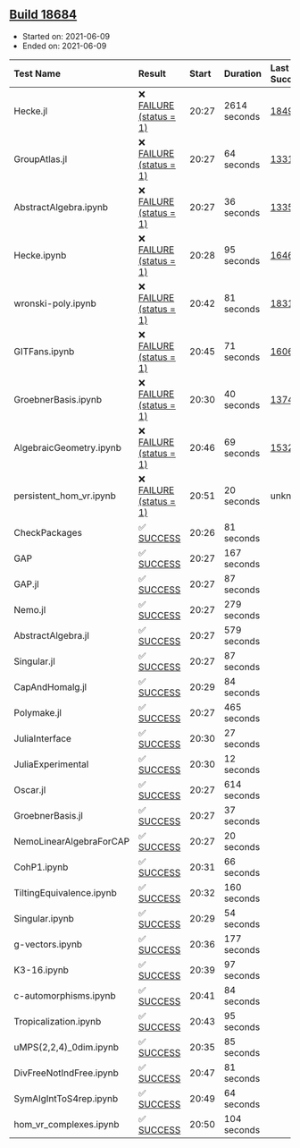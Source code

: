 ## [Build 18684](https://oscarci.mathematik.uni-kl.de/job/oscar/18684/)

* Started on: 2021-06-09
* Ended on: 2021-06-09

| Test Name    | Result | Start | Duration | Last Success | First Failure |
|:-------------|:-------|:------|:---------|:-------------|:--------------|
| Hecke.jl | ❌ [FAILURE (status = 1)](https://oscarci.mathematik.uni-kl.de/job/oscar/18684/artifact/logs/build-18684/Hecke.jl.log) | 20:27 | 2614 seconds | [18490](https://oscarci.mathematik.uni-kl.de/job/oscar/18490/) | [18491](https://oscarci.mathematik.uni-kl.de/job/oscar/18491/) |
| GroupAtlas.jl | ❌ [FAILURE (status = 1)](https://oscarci.mathematik.uni-kl.de/job/oscar/18684/artifact/logs/build-18684/GroupAtlas.jl.log) | 20:27 | 64 seconds | [13311](https://oscarci.mathematik.uni-kl.de/job/oscar/13311/) | [13312](https://oscarci.mathematik.uni-kl.de/job/oscar/13312/) |
| AbstractAlgebra.ipynb | ❌ [FAILURE (status = 1)](https://oscarci.mathematik.uni-kl.de/job/oscar/18684/artifact/logs/build-18684/AbstractAlgebra.ipynb.log) | 20:27 | 36 seconds | [13355](https://oscarci.mathematik.uni-kl.de/job/oscar/13355/) | [13356](https://oscarci.mathematik.uni-kl.de/job/oscar/13356/) |
| Hecke.ipynb | ❌ [FAILURE (status = 1)](https://oscarci.mathematik.uni-kl.de/job/oscar/18684/artifact/logs/build-18684/Hecke.ipynb.log) | 20:28 | 95 seconds | [16463](https://oscarci.mathematik.uni-kl.de/job/oscar/16463/) | [16464](https://oscarci.mathematik.uni-kl.de/job/oscar/16464/) |
| wronski-poly.ipynb | ❌ [FAILURE (status = 1)](https://oscarci.mathematik.uni-kl.de/job/oscar/18684/artifact/logs/build-18684/wronski-poly.ipynb.log) | 20:42 | 81 seconds | [18314](https://oscarci.mathematik.uni-kl.de/job/oscar/18314/) | [18315](https://oscarci.mathematik.uni-kl.de/job/oscar/18315/) |
| GITFans.ipynb | ❌ [FAILURE (status = 1)](https://oscarci.mathematik.uni-kl.de/job/oscar/18684/artifact/logs/build-18684/GITFans.ipynb.log) | 20:45 | 71 seconds | [16068](https://oscarci.mathematik.uni-kl.de/job/oscar/16068/) | [16069](https://oscarci.mathematik.uni-kl.de/job/oscar/16069/) |
| GroebnerBasis.ipynb | ❌ [FAILURE (status = 1)](https://oscarci.mathematik.uni-kl.de/job/oscar/18684/artifact/logs/build-18684/GroebnerBasis.ipynb.log) | 20:30 | 40 seconds | [13748](https://oscarci.mathematik.uni-kl.de/job/oscar/13748/) | [13749](https://oscarci.mathematik.uni-kl.de/job/oscar/13749/) |
| AlgebraicGeometry.ipynb | ❌ [FAILURE (status = 1)](https://oscarci.mathematik.uni-kl.de/job/oscar/18684/artifact/logs/build-18684/AlgebraicGeometry.ipynb.log) | 20:46 | 69 seconds | [15322](https://oscarci.mathematik.uni-kl.de/job/oscar/15322/) | [15323](https://oscarci.mathematik.uni-kl.de/job/oscar/15323/) |
| persistent_hom_vr.ipynb | ❌ [FAILURE (status = 1)](https://oscarci.mathematik.uni-kl.de/job/oscar/18684/artifact/logs/build-18684/persistent_hom_vr.ipynb.log) | 20:51 | 20 seconds | unknown | unknown |
| CheckPackages | ✅ [SUCCESS](https://oscarci.mathematik.uni-kl.de/job/oscar/18684/artifact/logs/build-18684/CheckPackages.log) | 20:26 | 81 seconds |  |  |
| GAP | ✅ [SUCCESS](https://oscarci.mathematik.uni-kl.de/job/oscar/18684/artifact/logs/build-18684/GAP.log) | 20:27 | 167 seconds |  |  |
| GAP.jl | ✅ [SUCCESS](https://oscarci.mathematik.uni-kl.de/job/oscar/18684/artifact/logs/build-18684/GAP.jl.log) | 20:27 | 87 seconds |  |  |
| Nemo.jl | ✅ [SUCCESS](https://oscarci.mathematik.uni-kl.de/job/oscar/18684/artifact/logs/build-18684/Nemo.jl.log) | 20:27 | 279 seconds |  |  |
| AbstractAlgebra.jl | ✅ [SUCCESS](https://oscarci.mathematik.uni-kl.de/job/oscar/18684/artifact/logs/build-18684/AbstractAlgebra.jl.log) | 20:27 | 579 seconds |  |  |
| Singular.jl | ✅ [SUCCESS](https://oscarci.mathematik.uni-kl.de/job/oscar/18684/artifact/logs/build-18684/Singular.jl.log) | 20:27 | 87 seconds |  |  |
| CapAndHomalg.jl | ✅ [SUCCESS](https://oscarci.mathematik.uni-kl.de/job/oscar/18684/artifact/logs/build-18684/CapAndHomalg.jl.log) | 20:29 | 84 seconds |  |  |
| Polymake.jl | ✅ [SUCCESS](https://oscarci.mathematik.uni-kl.de/job/oscar/18684/artifact/logs/build-18684/Polymake.jl.log) | 20:27 | 465 seconds |  |  |
| JuliaInterface | ✅ [SUCCESS](https://oscarci.mathematik.uni-kl.de/job/oscar/18684/artifact/logs/build-18684/JuliaInterface.log) | 20:30 | 27 seconds |  |  |
| JuliaExperimental | ✅ [SUCCESS](https://oscarci.mathematik.uni-kl.de/job/oscar/18684/artifact/logs/build-18684/JuliaExperimental.log) | 20:30 | 12 seconds |  |  |
| Oscar.jl | ✅ [SUCCESS](https://oscarci.mathematik.uni-kl.de/job/oscar/18684/artifact/logs/build-18684/Oscar.jl.log) | 20:27 | 614 seconds |  |  |
| GroebnerBasis.jl | ✅ [SUCCESS](https://oscarci.mathematik.uni-kl.de/job/oscar/18684/artifact/logs/build-18684/GroebnerBasis.jl.log) | 20:27 | 37 seconds |  |  |
| NemoLinearAlgebraForCAP | ✅ [SUCCESS](https://oscarci.mathematik.uni-kl.de/job/oscar/18684/artifact/logs/build-18684/NemoLinearAlgebraForCAP.log) | 20:27 | 20 seconds |  |  |
| CohP1.ipynb | ✅ [SUCCESS](https://oscarci.mathematik.uni-kl.de/job/oscar/18684/artifact/logs/build-18684/CohP1.ipynb.log) | 20:31 | 66 seconds |  |  |
| TiltingEquivalence.ipynb | ✅ [SUCCESS](https://oscarci.mathematik.uni-kl.de/job/oscar/18684/artifact/logs/build-18684/TiltingEquivalence.ipynb.log) | 20:32 | 160 seconds |  |  |
| Singular.ipynb | ✅ [SUCCESS](https://oscarci.mathematik.uni-kl.de/job/oscar/18684/artifact/logs/build-18684/Singular.ipynb.log) | 20:29 | 54 seconds |  |  |
| g-vectors.ipynb | ✅ [SUCCESS](https://oscarci.mathematik.uni-kl.de/job/oscar/18684/artifact/logs/build-18684/g-vectors.ipynb.log) | 20:36 | 177 seconds |  |  |
| K3-16.ipynb | ✅ [SUCCESS](https://oscarci.mathematik.uni-kl.de/job/oscar/18684/artifact/logs/build-18684/K3-16.ipynb.log) | 20:39 | 97 seconds |  |  |
| c-automorphisms.ipynb | ✅ [SUCCESS](https://oscarci.mathematik.uni-kl.de/job/oscar/18684/artifact/logs/build-18684/c-automorphisms.ipynb.log) | 20:41 | 84 seconds |  |  |
| Tropicalization.ipynb | ✅ [SUCCESS](https://oscarci.mathematik.uni-kl.de/job/oscar/18684/artifact/logs/build-18684/Tropicalization.ipynb.log) | 20:43 | 95 seconds |  |  |
| uMPS(2,2,4)_0dim.ipynb | ✅ [SUCCESS](https://oscarci.mathematik.uni-kl.de/job/oscar/18684/artifact/logs/build-18684/uMPS-2-2-4-_0dim.ipynb.log) | 20:35 | 85 seconds |  |  |
| DivFreeNotIndFree.ipynb | ✅ [SUCCESS](https://oscarci.mathematik.uni-kl.de/job/oscar/18684/artifact/logs/build-18684/DivFreeNotIndFree.ipynb.log) | 20:47 | 81 seconds |  |  |
| SymAlgIntToS4rep.ipynb | ✅ [SUCCESS](https://oscarci.mathematik.uni-kl.de/job/oscar/18684/artifact/logs/build-18684/SymAlgIntToS4rep.ipynb.log) | 20:49 | 64 seconds |  |  |
| hom_vr_complexes.ipynb | ✅ [SUCCESS](https://oscarci.mathematik.uni-kl.de/job/oscar/18684/artifact/logs/build-18684/hom_vr_complexes.ipynb.log) | 20:50 | 104 seconds |  |  |
